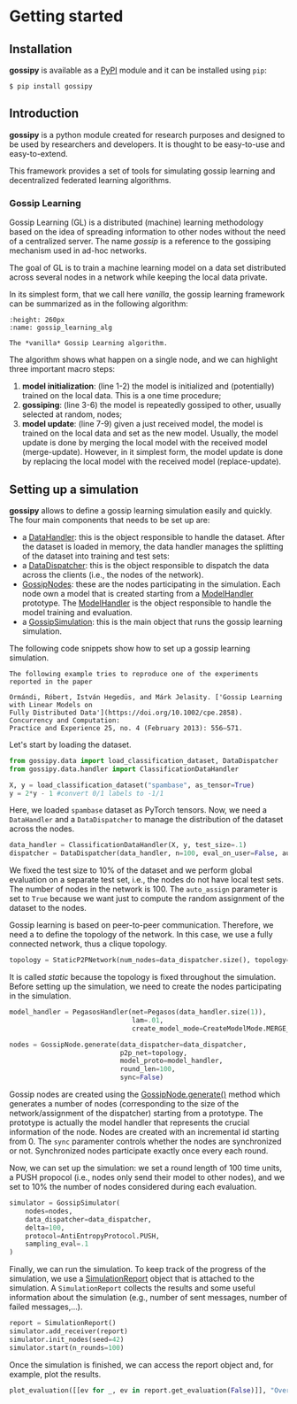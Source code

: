 # Getting started

## Installation

**gossipy** is available as a [PyPI](https://pypi.org) module and it can be installed using `pip`:

```console
$ pip install gossipy
```

## Introduction

**gossipy** is a python module created for research purposes and designed to be used by researchers
and developers. It is thought to be easy-to-use and easy-to-extend.

This framework provides a set of tools for simulating gossip learning and decentralized 
federated learning algorithms. 

### Gossip Learning

Gossip Learning (GL) is a distributed (machine) learning methodology based on the idea of spreading
information to other nodes without the need of a centralized server. The name *gossip* is a reference
to the gossiping mechanism used in ad-hoc networks.

The goal of GL is to train a machine learning model on a data set distributed across several nodes
in a network while keeping the local data private.

In its simplest form, that we call here *vanilla*, the gossip learning framework can be summarized
as in the following algorithm:

```{figure} ./imgs/gl_framework_small.png
:height: 260px
:name: gossip_learning_alg

The *vanilla* Gossip Learning algorithm.
```

The algorithm shows what happen on a single node, and we can highlight three important macro steps:
1.  **model initialization**: (line 1-2) the model is initialized and (potentially) trained on the
local data. This is a one time procedure;
2.  **gossiping**: (line 3-6) the model is repeatedly gossiped to other, usually selected at random,
nodes;
3.  **model update**: (line 7-9) given a just received model, the model is trained on the local data
and set as the new model. Usually, the model update is done by merging the local model with the
received model (merge-update). However, in it simplest form, the model update is done by replacing
the local model with the received model (replace-update).

## Setting up a simulation

**gossipy** allows to define a gossip learning simulation easily and quickly. The four main
components that needs to be set up are:
- a [DataHandler](): this is the object responsible to handle the dataset.
After the dataset is loaded in memory, the data handler manages the splitting of the dataset
into training and test sets:
- a [DataDispatcher](): this is the object responsible to dispatch the data across
the clients (i.e., the nodes of the network).
- [GossipNodes](): these are the nodes participating in the simulation. Each node own a model
that is created starting from a [ModelHandler]() prototype. The [ModelHandler]() is the object
responsible to handle the model training and evaluation.
- a [GossipSimulation](): this is the main object that runs the gossip learning
simulation. 


The following code snippets show how to set up a gossip learning simulation.

```{note}
The following example tries to reproduce one of the experiments reported in the paper

Ormándi, Róbert, István Hegedüs, and Márk Jelasity. ['Gossip Learning with Linear Models on
Fully Distributed Data'](https://doi.org/10.1002/cpe.2858). Concurrency and Computation:
Practice and Experience 25, no. 4 (February 2013): 556–571.
```

Let's start by loading the dataset.

```python
from gossipy.data import load_classification_dataset, DataDispatcher
from gossipy.data.handler import ClassificationDataHandler

X, y = load_classification_dataset("spambase", as_tensor=True)
y = 2*y - 1 #convert 0/1 labels to -1/1
```

Here, we loaded `spambase` dataset as PyTorch tensors. Now, we need a `DataHandler` and a
`DataDispatcher` to manage the distribution of the dataset across the nodes.

```python
data_handler = ClassificationDataHandler(X, y, test_size=.1)
dispatcher = DataDispatcher(data_handler, n=100, eval_on_user=False, auto_assign=True)
```

We fixed the test size to 10% of the dataset and we perform global evaluation on a separate test 
set, i.e., the nodes do not have local test sets. The number of nodes in the network is 100.
The `auto_assign` parameter is set to `True` because we want just to compute the random
assignment of the dataset to the nodes.

Gossip learning is based on peer-to-peer communication. Therefore, we need a to define the topology 
of the network. In this case, we use a fully connected network, thus a clique topology.

```python
topology = StaticP2PNetwork(num_nodes=data_dispatcher.size(), topology=None)
```

It is called *static* because the topology is fixed throughout the simulation. Before setting up the
simulation, we need to create the nodes participating in the simulation.

```python
model_handler = PegasosHandler(net=Pegasos(data_handler.size(1)),
                               lam=.01,
                               create_model_mode=CreateModelMode.MERGE_UPDATE)

nodes = GossipNode.generate(data_dispatcher=data_dispatcher,
                            p2p_net=topology,
                            model_proto=model_handler,
                            round_len=100,
                            sync=False)
```

Gossip nodes are created using the [GossipNode.generate()]() method which 
generates a number of nodes (corresponding to the size of the network/assignment of the dispatcher)
starting from a prototype. The prototype is actually the model handler that represents the crucial
information of the node. Nodes are created with an incremental id starting from 0. The `sync` 
paramenter controls whether the nodes are synchronized or not. Synchronized nodes participate
exactly once every each round.

Now, we can set up the simulation: we set a round length of 100 time units, a PUSH propocol (i.e.,
nodes only send their model to other nodes), and we set to 10% the number of nodes considered during
each evaluation.

```python
simulator = GossipSimulator(
    nodes=nodes,
    data_dispatcher=data_dispatcher,
    delta=100,
    protocol=AntiEntropyProtocol.PUSH,
    sampling_eval=.1
)
```

Finally, we can run the simulation. To keep track of the progress of the simulation, we use a
[SimulationReport]() object that is attached to the simulation. A `SimulationReport` collects the
results and some useful information about the simulation (e.g., number of sent messages,
number of failed messages,...).

```python
report = SimulationReport()
simulator.add_receiver(report)
simulator.init_nodes(seed=42)
simulator.start(n_rounds=100)
```

Once the simulation is finished, we can access the report object and, for example, plot the 
results.

```python
plot_evaluation([[ev for _, ev in report.get_evaluation(False)]], "Overall test results")
```

